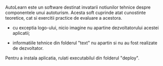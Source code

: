 AutoLearn este un software destinat invatarii notiunilor tehnice despre componentele unui autoturism. Acesta soft cuprinde atat cunostinte teoretice, cat si exercitii practice de evaluare a acestora.

- cu exceptia logo-ului, nicio imagine nu apartine dezvoltatorului acestei aplicatii;

- informatiile tehnice din folderul "text" nu apartin si nu au fost realizate de dezvoltator.

Pentru a instala aplicatia, rulati executabilul din folderul "deploy".
